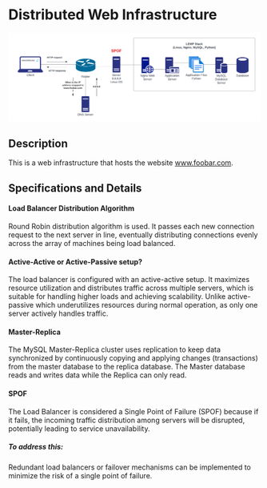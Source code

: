 # Distributed Web Infrastructure

<img src="https://raw.githubusercontent.com/Maddily/alx-system_engineering-devops/master/0x09-web_infrastructure_design/0-simple_web_stack.png" alt="Distributed Web Infrastructure">

## Description

This is a web infrastructure that hosts the website www.foobar.com.

## Specifications and Details

#### Load Balancer Distribution Algorithm
Round Robin distribution algorithm is used. It passes each new connection request to the next server in line, eventually distributing connections evenly across the array of machines being load balanced.

#### Active-Active or Active-Passive setup?
The load balancer is configured with an active-active setup. It maximizes resource utilization and distributes traffic across multiple servers, which is suitable for handling higher loads and achieving scalability. Unlike active-passive which underutilizes resources during normal operation, as only one server actively handles traffic.

#### Master-Replica
The MySQL Master-Replica cluster uses replication to keep data synchronized by continuously copying and applying changes (transactions) from the master database to the replica database. The Master database reads and writes data while the Replica can only read.

#### SPOF
The Load Balancer is considered a Single Point of Failure (SPOF) because if it fails, the incoming traffic distribution among servers will be disrupted, potentially leading to service unavailability.
##### To address this:
Redundant load balancers or failover mechanisms can be implemented to minimize the risk of a single point of failure.
